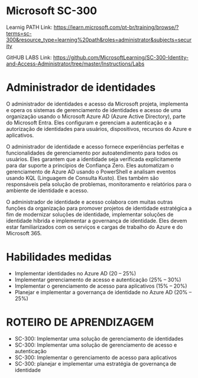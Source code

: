 # Microsoft SC-300

Learnig PATH
Link: https://learn.microsoft.com/pt-br/training/browse/?terms=sc-300&resource_type=learning%20path&roles=administrator&subjects=security

GitHUB LABS
Link: https://github.com/MicrosoftLearning/SC-300-Identity-and-Access-Administrator/tree/master/Instructions/Labs

# Administrador de identidades

O administrador de identidades e acesso da Microsoft projeta, implementa e opera os sistemas de gerenciamento de identidades e acesso de uma organização usando o Microsoft Azure AD (Azure Active Directory), parte do Microsoft Entra. Eles configuram e gerenciam a autenticação e a autorização de identidades para usuários, dispositivos, recursos do Azure e aplicativos.

O administrador de identidade e acesso fornece experiências perfeitas e funcionalidades de gerenciamento por autoatendimento para todos os usuários. Eles garantem que a identidade seja verificada explicitamente para dar suporte a princípios de Confiança Zero. Eles automatizam o gerenciamento de Azure AD usando o PowerShell e analisam eventos usando KQL (Linguagem de Consulta Kusto). Eles também são responsáveis pela solução de problemas, monitoramento e relatórios para o ambiente de identidade e acesso.

O administrador de identidade e acesso colabora com muitas outras funções da organização para promover projetos de identidade estratégica a fim de modernizar soluções de identidade, implementar soluções de identidade híbrida e implementar a governança de identidade. Eles devem estar familiarizados com os serviços e cargas de trabalho do Azure e do Microsoft 365.

# Habilidades medidas

- Implementar identidades no Azure AD (20 – 25%)
- Implementar gerenciamento de acesso e autenticação (25% – 30%)
- Implementar o gerenciamento de acesso para aplicativos (15% – 20%)
- Planejar e implementar a governança de identidade no Azure AD (20% – 25%)

# ROTEIRO DE APRENDIZAGEM

- SC-300: Implementar uma solução de gerenciamento de identidades
- SC-300: Implementar uma solução de gerenciamento de acesso e autenticação
- SC-300: Implementar o gerenciamento de acesso para aplicativos
- SC-300: planejar e implementar uma estratégia de governança de identidade
